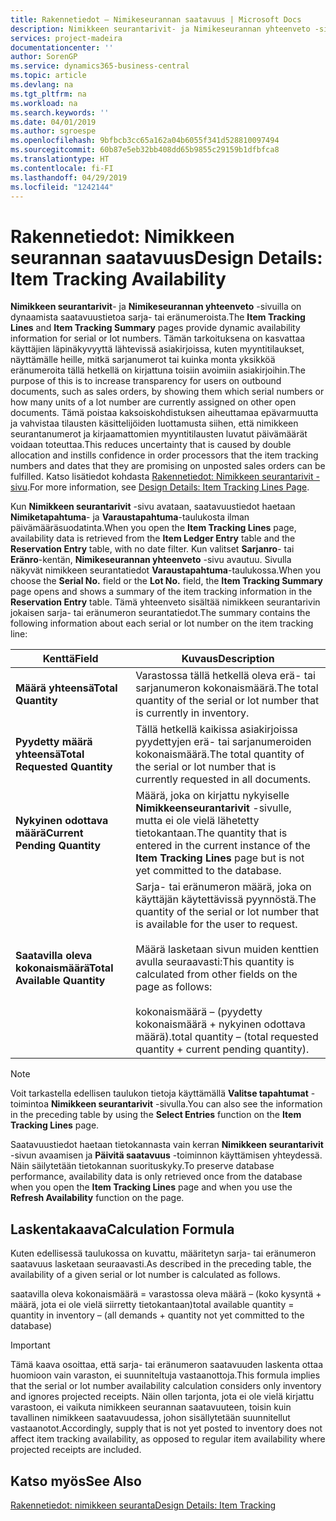 ```yaml
---
title: Rakennetiedot – Nimikeseurannan saatavuus | Microsoft Docs
description: Nimikkeen seurantarivit- ja Nimikeseurannan yhteenveto -sivuilla on dynaamista saatavuustietoa sarja- tai eränumeroista. Tämän tarkoituksena on kasvattaa käyttäjien läpinäkyvyyttä lähtevissä asiakirjoissa, kuten myyntitilaukset, näyttämälle heille, mitkä sarjanumerot tai kuinka monta yksikköä eränumeroita tällä hetkellä on kirjattuna toisiin avoimiin asiakirjoihin.
services: project-madeira
documentationcenter: ''
author: SorenGP
ms.service: dynamics365-business-central
ms.topic: article
ms.devlang: na
ms.tgt_pltfrm: na
ms.workload: na
ms.search.keywords: ''
ms.date: 04/01/2019
ms.author: sgroespe
ms.openlocfilehash: 9bfbcb3cc65a162a04b6055f341d528810097494
ms.sourcegitcommit: 60b87e5eb32bb408dd65b9855c29159b1dfbfca8
ms.translationtype: HT
ms.contentlocale: fi-FI
ms.lasthandoff: 04/29/2019
ms.locfileid: "1242144"
---
```

# <a name="design-details-item-tracking-availability"></a><span data-ttu-id="8423b-104">Rakennetiedot: Nimikkeen seurannan saatavuus</span><span class="sxs-lookup"><span data-stu-id="8423b-104">Design Details: Item Tracking Availability</span></span>
<span data-ttu-id="8423b-105">**Nimikkeen seurantarivit**- ja **Nimikeseurannan yhteenveto** -sivuilla on dynaamista saatavuustietoa sarja- tai eränumeroista.</span><span class="sxs-lookup"><span data-stu-id="8423b-105">The **Item Tracking Lines** and **Item Tracking Summary** pages provide dynamic availability information for serial or lot numbers.</span></span> <span data-ttu-id="8423b-106">Tämän tarkoituksena on kasvattaa käyttäjien läpinäkyvyyttä lähtevissä asiakirjoissa, kuten myyntitilaukset, näyttämälle heille, mitkä sarjanumerot tai kuinka monta yksikköä eränumeroita tällä hetkellä on kirjattuna toisiin avoimiin asiakirjoihin.</span><span class="sxs-lookup"><span data-stu-id="8423b-106">The purpose of this is to increase transparency for users on outbound documents, such as sales orders, by showing them which serial numbers or how many units of a lot number are currently assigned on other open documents.</span></span> <span data-ttu-id="8423b-107">Tämä poistaa kaksoiskohdistuksen aiheuttamaa epävarmuutta ja vahvistaa tilausten käsittelijöiden luottamusta siihen, että nimikkeen seurantanumerot ja kirjaamattomien myyntitilausten luvatut päivämäärät voidaan toteuttaa.</span><span class="sxs-lookup"><span data-stu-id="8423b-107">This reduces uncertainty that is caused by double allocation and instills confidence in order processors that the item tracking numbers and dates that they are promising on unposted sales orders can be fulfilled.</span></span> <span data-ttu-id="8423b-108">Katso lisätiedot kohdasta [Rakennetiedot: Nimikkeen seurantarivit -sivu](design-details-item-tracking-lines-window.md).</span><span class="sxs-lookup"><span data-stu-id="8423b-108">For more information, see [Design Details: Item Tracking Lines Page](design-details-item-tracking-lines-window.md).</span></span>  

 <span data-ttu-id="8423b-109">Kun **Nimikkeen seurantarivit** -sivu avataan, saatavuustiedot haetaan **Nimiketapahtuma**- ja **Varaustapahtuma**-taulukosta ilman päivämääräsuodatinta.</span><span class="sxs-lookup"><span data-stu-id="8423b-109">When you open the **Item Tracking Lines** page, availability data is retrieved from the **Item Ledger Entry** table and the **Reservation Entry** table, with no date filter.</span></span> <span data-ttu-id="8423b-110">Kun valitset **Sarjanro**- tai **Eränro**-kentän, **Nimikeseurannan yhteenveto** -sivu avautuu. Sivulla näkyvät nimikkeen seurantatiedot **Varaustapahtuma**-taulukossa.</span><span class="sxs-lookup"><span data-stu-id="8423b-110">When you choose the **Serial No.** field or the **Lot No.** field, the **Item Tracking Summary** page opens and shows a summary of the item tracking information in the **Reservation Entry** table.</span></span> <span data-ttu-id="8423b-111">Tämä yhteenveto sisältää nimikkeen seurantarivin jokaisen sarja- tai eränumeron seurantatiedot.</span><span class="sxs-lookup"><span data-stu-id="8423b-111">The summary contains the following information about each serial or lot number on the item tracking line:</span></span>  

|<span data-ttu-id="8423b-112">Kenttä</span><span class="sxs-lookup"><span data-stu-id="8423b-112">Field</span></span>|<span data-ttu-id="8423b-113">Kuvaus</span><span class="sxs-lookup"><span data-stu-id="8423b-113">Description</span></span>|  
|---------------------------------|---------------------------------------|  
|<span data-ttu-id="8423b-114">**Määrä yhteensä**</span><span class="sxs-lookup"><span data-stu-id="8423b-114">**Total Quantity**</span></span>|<span data-ttu-id="8423b-115">Varastossa tällä hetkellä oleva erä- tai sarjanumeron kokonaismäärä.</span><span class="sxs-lookup"><span data-stu-id="8423b-115">The total quantity of the serial or lot number that is currently in inventory.</span></span>|  
|<span data-ttu-id="8423b-116">**Pyydetty määrä yhteensä**</span><span class="sxs-lookup"><span data-stu-id="8423b-116">**Total Requested Quantity**</span></span>|<span data-ttu-id="8423b-117">Tällä hetkellä kaikissa asiakirjoissa pyydettyjen erä- tai sarjanumeroiden kokonaismäärä.</span><span class="sxs-lookup"><span data-stu-id="8423b-117">The total quantity of the serial or lot number that is currently requested in all documents.</span></span>|  
|<span data-ttu-id="8423b-118">**Nykyinen odottava määrä**</span><span class="sxs-lookup"><span data-stu-id="8423b-118">**Current Pending Quantity**</span></span>|<span data-ttu-id="8423b-119">Määrä, joka on kirjattu nykyiselle **Nimikkeenseurantarivit** -sivulle, mutta ei ole vielä lähetetty tietokantaan.</span><span class="sxs-lookup"><span data-stu-id="8423b-119">The quantity that is entered in the current instance of the **Item Tracking Lines** page but is not yet committed to the database.</span></span>|  
|<span data-ttu-id="8423b-120">**Saatavilla oleva kokonaismäärä**</span><span class="sxs-lookup"><span data-stu-id="8423b-120">**Total Available Quantity**</span></span>|<span data-ttu-id="8423b-121">Sarja- tai eränumeron määrä, joka on käyttäjän käytettävissä pyynnöstä.</span><span class="sxs-lookup"><span data-stu-id="8423b-121">The quantity of the serial or lot number that is available for the user to request.</span></span><br /><br /> <span data-ttu-id="8423b-122">Määrä lasketaan sivun muiden kenttien avulla seuraavasti:</span><span class="sxs-lookup"><span data-stu-id="8423b-122">This quantity is calculated from other fields on the page as follows:</span></span><br /><br /> <span data-ttu-id="8423b-123">kokonaismäärä – (pyydetty kokonaismäärä + nykyinen odottava määrä).</span><span class="sxs-lookup"><span data-stu-id="8423b-123">total quantity – (total requested quantity + current pending quantity).</span></span>|  

> [!NOTE]  
>  <span data-ttu-id="8423b-124">Voit tarkastella edellisen taulukon tietoja käyttämällä **Valitse tapahtumat** -toimintoa **Nimikkeen seurantarivit** -sivulla.</span><span class="sxs-lookup"><span data-stu-id="8423b-124">You can also see the information in the preceding table by using the **Select Entries** function on the **Item Tracking Lines** page.</span></span>  

 <span data-ttu-id="8423b-125">Saatavuustiedot haetaan tietokannasta vain kerran **Nimikkeen seurantarivit** -sivun avaamisen ja **Päivitä saatavuus** -toiminnon käyttämisen yhteydessä. Näin säilytetään tietokannan suorituskyky.</span><span class="sxs-lookup"><span data-stu-id="8423b-125">To preserve database performance, availability data is only retrieved once from the database when you open the **Item Tracking Lines** page and when you use the **Refresh Availability** function on the page.</span></span>  

## <a name="calculation-formula"></a><span data-ttu-id="8423b-126">Laskentakaava</span><span class="sxs-lookup"><span data-stu-id="8423b-126">Calculation Formula</span></span>  
 <span data-ttu-id="8423b-127">Kuten edellisessä taulukossa on kuvattu, määritetyn sarja- tai eränumeron saatavuus lasketaan seuraavasti.</span><span class="sxs-lookup"><span data-stu-id="8423b-127">As described in the preceding table, the availability of a given serial or lot number is calculated as follows.</span></span>  

 <span data-ttu-id="8423b-128">saatavilla oleva kokonaismäärä = varastossa oleva määrä – (koko kysyntä + määrä, jota ei ole vielä siirretty tietokantaan)</span><span class="sxs-lookup"><span data-stu-id="8423b-128">total available quantity = quantity in inventory – (all demands + quantity not yet committed to the database)</span></span>  

> [!IMPORTANT]  
>  <span data-ttu-id="8423b-129">Tämä kaava osoittaa, että sarja- tai eränumeron saatavuuden laskenta ottaa huomioon vain varaston, ei suunniteltuja vastaanottoja.</span><span class="sxs-lookup"><span data-stu-id="8423b-129">This formula implies that the serial or lot number availability calculation considers only inventory and ignores projected receipts.</span></span> <span data-ttu-id="8423b-130">Näin ollen tarjonta, jota ei ole vielä kirjattu varastoon, ei vaikuta nimikkeen seurannan saatavuuteen, toisin kuin tavallinen nimikkeen saatavuudessa, johon sisällytetään suunnitellut vastaanotot.</span><span class="sxs-lookup"><span data-stu-id="8423b-130">Accordingly, supply that is not yet posted to inventory does not affect item tracking availability, as opposed to regular item availability where projected receipts are included.</span></span>  

## <a name="see-also"></a><span data-ttu-id="8423b-131">Katso myös</span><span class="sxs-lookup"><span data-stu-id="8423b-131">See Also</span></span>  
 [<span data-ttu-id="8423b-132">Rakennetiedot: nimikkeen seuranta</span><span class="sxs-lookup"><span data-stu-id="8423b-132">Design Details: Item Tracking</span></span>](design-details-item-tracking.md)
